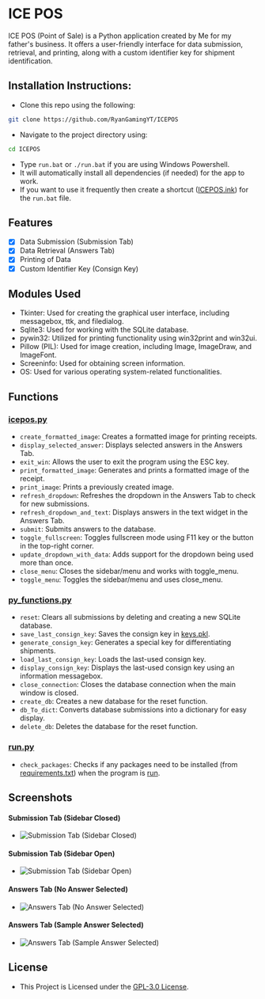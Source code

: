 # ICE POS

ICE POS (Point of Sale) is a Python application created by Me for my father's business. It offers a user-friendly 
interface for data submission, retrieval, and printing, along with a custom identifier key for shipment identification.

## Installation Instructions:
- Clone this repo using the following:
```bash
git clone https://github.com/RyanGamingYT/ICEPOS
```
- Navigate to the project directory using:
```bash
cd ICEPOS
```
- Type `run.bat` or `./run.bat` if you are using Windows Powershell.
- It will automatically install all dependencies (if needed) for the app to work.
- If you want to use it frequently then create a shortcut ([ICEPOS.ink](ICE%20POS.lnk)) for the `run.bat` file. 

## Features

- [x] Data Submission (Submission Tab)
- [x] Data Retrieval (Answers Tab)
- [x] Printing of Data
- [x] Custom Identifier Key (Consign Key)

## Modules Used

- Tkinter: Used for creating the graphical user interface, including messagebox, ttk, and filedialog.
- Sqlite3: Used for working with the SQLite database.
- pywin32: Utilized for printing functionality using win32print and win32ui.
- Pillow (PIL): Used for image creation, including Image, ImageDraw, and ImageFont.
- Screeninfo: Used for obtaining screen information.
- OS: Used for various operating system-related functionalities.

## Functions

### [icepos.py](scripts/icepos.py)


- `create_formatted_image`: Creates a formatted image for printing receipts.
- `display_selected_answer`: Displays selected answers in the Answers Tab.
- `exit_win`: Allows the user to exit the program using the ESC key.
- `print_formatted_image`: Generates and prints a formatted image of the receipt.
- `print_image`: Prints a previously created image.
- `refresh_dropdown`: Refreshes the dropdown in the Answers Tab to check for new submissions.
- `refresh_dropdown_and_text`: Displays answers in the text widget in the Answers Tab.
- `submit`: Submits answers to the database.
- `toggle_fullscreen`: Toggles fullscreen mode using F11 key or the button in the top-right corner.
- `update_dropdown_with_data`: Adds support for the dropdown being used more than once.
- `close_menu`: Closes the sidebar/menu and works with toggle_menu.
- `toggle_menu`: Toggles the sidebar/menu and uses close_menu.


### [py_functions.py](scripts/py_functions.py)


- `reset`: Clears all submissions by deleting and creating a new SQLite database.
- `save_last_consign_key`: Saves the consign key in [keys.pkl](other/keys.pkl).
- `generate_consign_key`: Generates a special key for differentiating shipments.
- `load_last_consign_key`: Loads the last-used consign key.
- `display_consign_key`: Displays the last-used consign key using an information messagebox.
- `close_connection`: Closes the database connection when the main window is closed.
- `create_db`: Creates a new database for the reset function.
- `db_To_dict`: Converts database submissions into a dictionary for easy display.
- `delete_db`: Deletes the database for the reset function.


### [run.py](scripts/run.py)


- `check_packages`: Checks if any packages need to be installed (from [requirements.txt](other/requirements.txt)) when the 
  program is [run](run.bat). 


## Screenshots
#### Submission Tab (Sidebar Closed)
- ![Submission Tab (Sidebar Closed)](https://github.com/RyanGamingYT/ICEPOS/blob/master/media/screenshots/Submission%20Tab%20(Sidebar%20Closed).JPG)
#### Submission Tab (Sidebar Open)
- ![Submission Tab (Sidebar Open)](https://github.com/RyanGamingYT/ICEPOS/blob/master/media/screenshots/Submission%20Tab%20(Sidebar%20Open).JPG)
#### Answers Tab (No Answer Selected)
- ![Answers Tab (No Answer Selected)](https://github.com/RyanGamingYT/ICEPOS/blob/master/media/screenshots/Answers%20Tab%20(No%20Answer%20Selected).JPG)
#### Answers Tab (Sample Answer Selected)
- ![Answers Tab (Sample Answer Selected)](https://github.com/RyanGamingYT/ICEPOS/blob/master/media/screenshots/Answers%20Tab%20(Sample%20Answer%20Selected).JPG)

## License
- This Project is Licensed under the [GPL-3.0 License](LICENSE.txt).
